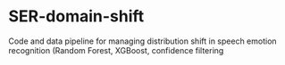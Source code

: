 # SER-domain-shift
Code and data pipeline for managing distribution shift in speech emotion recognition (Random Forest, XGBoost, confidence filtering
